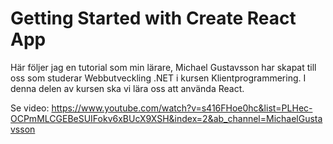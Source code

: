 # Getting Started with Create React App

Här följer jag en tutorial som min lärare, Michael Gustavsson har skapat till oss som studerar Webbutveckling .NET i kursen Klientprogrammering. I denna delen av kursen ska vi lära oss att använda React. 

Se video: https://www.youtube.com/watch?v=s416FHoe0hc&list=PLHec-OCPmMLCGEBeSUIFokv6xBUcX9XSH&index=2&ab_channel=MichaelGustavsson
